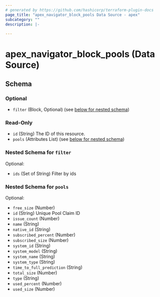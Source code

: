 ```yaml
---
# generated by https://github.com/hashicorp/terraform-plugin-docs
page_title: "apex_navigator_block_pools Data Source - apex"
subcategory: ""
description: |-
  
---
```


# apex_navigator_block_pools (Data Source)





<!-- schema generated by tfplugindocs -->
## Schema

### Optional

- `filter` (Block, Optional) (see [below for nested schema](#nestedblock--filter))

### Read-Only

- `id` (String) The ID of this resource.
- `pools` (Attributes List) (see [below for nested schema](#nestedatt--pools))

<a id="nestedblock--filter"></a>
### Nested Schema for `filter`

Optional:

- `ids` (Set of String) Filter by ids


<a id="nestedatt--pools"></a>
### Nested Schema for `pools`

Optional:

- `free_size` (Number)
- `id` (String) Unique Pool Claim ID
- `issue_count` (Number)
- `name` (String)
- `native_id` (String)
- `subscribed_percent` (Number)
- `subscribed_size` (Number)
- `system_id` (String)
- `system_model` (String)
- `system_name` (String)
- `system_type` (String)
- `time_to_full_prediction` (String)
- `total_size` (Number)
- `type` (String)
- `used_percent` (Number)
- `used_size` (Number)
